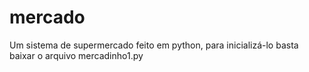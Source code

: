 # mercado
Um sistema de supermercado feito em python, para inicializá-lo basta baixar o arquivo mercadinho1.py
